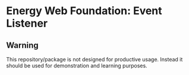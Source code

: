 # Energy Web Foundation: Event Listener

## Warning

This repository/package is not designed for productive usage. Instead it should be used for demonstration and learning purposes.